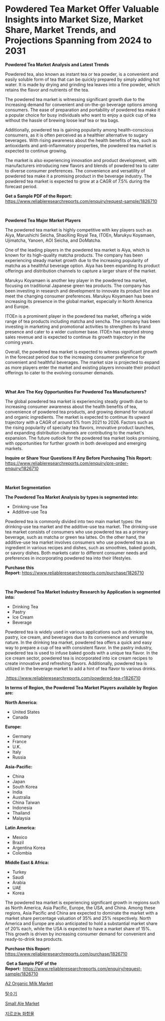 <p><h1>Powdered Tea Market Offer Valuable Insights into Market Size, Market Share, Market Trends, and Projections Spanning from 2024 to 2031</h1></p><p><strong>Powdered Tea Market Analysis and Latest Trends</strong></p>
<p><p>Powdered tea, also known as instant tea or tea powder, is a convenient and easily soluble form of tea that can be quickly prepared by simply adding hot water. It is made by drying and grinding tea leaves into a fine powder, which retains the flavor and nutrients of the tea.</p><p>The powdered tea market is witnessing significant growth due to the increasing demand for convenient and on-the-go beverage options among consumers. The ease of preparation and portability of powdered tea make it a popular choice for busy individuals who want to enjoy a quick cup of tea without the hassle of brewing loose leaf tea or tea bags.</p><p>Additionally, powdered tea is gaining popularity among health-conscious consumers, as it is often perceived as a healthier alternative to sugary beverages. With rising awareness about the health benefits of tea, such as antioxidants and anti-inflammatory properties, the powdered tea market is expected to continue growing.</p><p>The market is also experiencing innovation and product development, with manufacturers introducing new flavors and blends of powdered tea to cater to diverse consumer preferences. The convenience and versatility of powdered tea make it a promising product in the beverage industry. The powdered tea market is expected to grow at a CAGR of 7.5% during the forecast period.</p></p>
<p><strong>Get a Sample PDF of the Report:&nbsp;</strong> <a href="https://www.reliableresearchreports.com/enquiry/request-sample/1826710">https://www.reliableresearchreports.com/enquiry/request-sample/1826710</a></p>
<p>&nbsp;</p>
<p><strong>Powdered Tea Major Market Players</strong></p>
<p><p>The powdered tea market is highly competitive with key players such as Aiya, Marushichi Seicha, ShaoXing Royal Tea, ITOEn, Marukyu Koyamaen, Ujimatcha, Yanoen, AOI Seicha, and DoMatcha. </p><p>One of the leading players in the powdered tea market is Aiya, which is known for its high-quality matcha products. The company has been experiencing steady market growth due to the increasing popularity of matcha as a healthful beverage option. Aiya has been expanding its product offerings and distribution channels to capture a larger share of the market. </p><p>Marukyu Koyamaen is another key player in the powdered tea market, focusing on traditional Japanese green tea products. The company has been investing in research and development to innovate its product line and meet the changing consumer preferences. Marukyu Koyamaen has been increasing its presence in the global market, especially in North America and Europe. </p><p>ITOEn is a prominent player in the powdered tea market, offering a wide range of tea products including matcha and sencha. The company has been investing in marketing and promotional activities to strengthen its brand presence and cater to a wider customer base. ITOEn has reported strong sales revenue and is expected to continue its growth trajectory in the coming years. </p><p>Overall, the powdered tea market is expected to witness significant growth in the forecast period due to the increasing consumer preference for convenient and healthful beverages. The market size is projected to expand as more players enter the market and existing players innovate their product offerings to cater to the evolving consumer demands.</p></p>
<p>&nbsp;</p>
<p><strong>What Are The Key Opportunities For Powdered Tea Manufacturers?</strong></p>
<p><p>The global powdered tea market is experiencing steady growth due to increasing consumer awareness about the health benefits of tea, convenience of powdered tea products, and growing demand for natural and organic ingredients. The market is expected to continue its upward trajectory with a CAGR of around 5% from 2021 to 2026. Factors such as the rising popularity of specialty tea flavors, innovative product launches, and expanding distribution channels are contributing to the market's expansion. The future outlook for the powdered tea market looks promising, with opportunities for further growth in both developed and emerging markets.</p></p>
<p><strong>Inquire or Share Your Questions If Any Before Purchasing This Report:</strong> <a href="https://www.reliableresearchreports.com/enquiry/pre-order-enquiry/1826710">https://www.reliableresearchreports.com/enquiry/pre-order-enquiry/1826710</a></p>
<p>&nbsp;</p>
<p><strong>Market Segmentation</strong></p>
<p><strong>The Powdered Tea Market Analysis by types is segmented into:</strong></p>
<p><ul><li>Drinking-use Tea</li><li>Additive-use Tea</li></ul></p>
<p><p>Powdered tea is commonly divided into two main market types: the drinking-use tea market and the additive-use tea market. The drinking-use tea market consists of consumers who use powdered tea as a primary beverage, such as matcha or green tea lattes. On the other hand, the additive-use tea market involves consumers who use powdered tea as an ingredient in various recipes and dishes, such as smoothies, baked goods, or savory dishes. Both markets cater to different consumer needs and preferences in incorporating powdered tea into their lifestyles.</p></p>
<p><strong>Purchase this Report:&nbsp;</strong><a href="https://www.reliableresearchreports.com/purchase/1826710">https://www.reliableresearchreports.com/purchase/1826710</a></p>
<p>&nbsp;</p>
<p><strong>The Powdered Tea Market Industry Research by Application is segmented into:</strong></p>
<p><ul><li>Drinking Tea</li><li>Pastry</li><li>Ice Cream</li><li>Beverage</li></ul></p>
<p><p>Powdered tea is widely used in various applications such as drinking tea, pastry, ice cream, and beverages due to its convenience and versatile nature. In the drinking tea market, powdered tea offers a quick and easy way to prepare a cup of tea with consistent flavor. In the pastry industry, powdered tea is used to infuse baked goods with a unique tea flavor. In the ice cream sector, powdered tea is incorporated into ice cream recipes to create innovative and refreshing flavors. Additionally, powdered tea is utilized in the beverage market to add a hint of tea flavor to various drinks.</p></p>
<p><a href="https://www.reliableresearchreports.com/powdered-tea-r1826710">&nbsp;https://www.reliableresearchreports.com/powdered-tea-r1826710</a></p>
<p><strong>In terms of Region, the Powdered Tea Market Players available by Region are:</strong></p>
<p>
    <p> <strong> North America: </strong>
        <ul>
            <li>United States</li>
            <li>Canada</li>
        </ul>
        </p> 
    <p> <strong> Europe: </strong>
        <ul>
            <li>Germany</li>
            <li>France</li>
            <li>U.K.</li>
            <li>Italy</li>
            <li>Russia</li>
        </ul>
        </p> 
    <p> <strong> Asia-Pacific: </strong>
        <ul>
            <li>China</li>
            <li>Japan</li>
            <li>South Korea</li>
            <li>India</li>
            <li>Australia</li>
            <li>China Taiwan</li>
            <li>Indonesia</li>
            <li>Thailand</li>
            <li>Malaysia</li>
        </ul>
        </p> 
    <p> <strong> Latin America: </strong>
        <ul>
            <li>Mexico</li>
            <li>Brazil</li>
            <li>Argentina Korea</li>
            <li>Colombia</li>
        </ul>
        </p> 
    <p> <strong> Middle East & Africa: </strong>
        <ul>
            <li>Turkey</li>
            <li>Saudi</li>
            <li>Arabia</li>
            <li>UAE</li>
            <li>Korea</li>
        </ul>
    </p>
    </p>
<p><p>The powdered tea market is experiencing significant growth in regions such as North America, Asia Pacific, Europe, the USA, and China. Among these regions, Asia Pacific and China are expected to dominate the market with a market share percentage valuation of 35% and 25% respectively. North America and Europe are also anticipated to hold a substantial market share of 20% each, while the USA is expected to have a market share of 15%. This growth is driven by increasing consumer demand for convenient and ready-to-drink tea products.</p></p>
<p><strong>Purchase this Report: </strong><a href="https://www.reliableresearchreports.com/purchase/1826710">https://www.reliableresearchreports.com/purchase/1826710</a></p>
<p>&nbsp;<strong>Get a Sample PDF of the Report:&nbsp;&nbsp;</strong><a href="https://www.reliableresearchreports.com/enquiry/request-sample/1826710">https://www.reliableresearchreports.com/enquiry/request-sample/1826710</a></p>
<p><strong></strong></p>
<p><p><a href="https://github.com/changoleonlaverguenzanoexiste/Market-Research-Report-List-2/blob/main/a2-organic-milk-market.md">A2 Organic Milk Market</a></p><p><a href="https://github.com/hzumrdvas204296/Market-Research-Report-List-1/blob/main/468065416249.md">탈수기</a></p><p><a href="https://github.com/tamvrosiya/Market-Research-Report-List-3/blob/main/small-ale-market.md">Small Ale Market</a></p><p><a href="https://github.com/PhilToryphy7876567/Market-Research-Report-List-1/blob/main/143199516250.md">지르코늄 화합물</a></p></p>